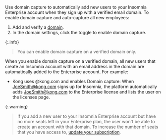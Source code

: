 Use domain capture to automatically add new users to your Insomnia Enterprise account when they sign up with a verified email domain.
To enable domain capture and auto-capture all new employees:
1. Add and verify a [domain](https://app.insomnia.rest/app/enterprise/domains/list).
1. In the domain settings, click the toggle to enable domain capture.

{:.info}
> You can enable domain capture on a verified domain only.

When you enable domain capture on a verified domain, all new users that create an Insomnia account with an email address in the domain are automatically added to the Enterprise account. For example:

- Kong uses @kong.com and enables Domain capture: When JoeSmith@kong.com signs up for Insomnia, the platform automatically adds JoeSmith@kong.com to the Enterprise license and lists the user on the licenses page.

{:.warning}
> If you add a new user to your Insomnia Enterprise account but have no more seats left in your Enterprise plan, the user won't be able to create an account with that domain. To increase the number of seats that you have access to, [update your subscription](https://developer.konghq.com/insomnia/accounts/#how-do-i-increase-the-number-of-seats-on-my-team).